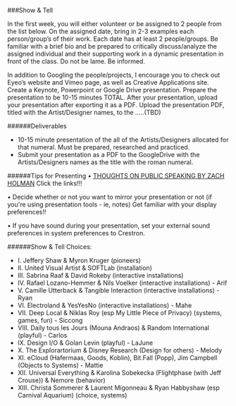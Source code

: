 ###Show & Tell

In the first week, you will either volunteer or be assigned to 2 people from the list below. On the assigned date, bring in 2-3 examples each person/group’s of their work. Each date has at least 2 people/groups. Be familiar with a brief bio and be prepared to critically discuss/analyze the assigned individual and their supporting work in a dynamic presentation in front of the class. Do not be lame. Be informed.

In addition to Googling the people/projects, I encourage you to check out Eyeo’s website and Vimeo page, as well as Creative Applications site. Create a Keynote, Powerpoint or Google Drive presentation. Prepare the presentation to be 10-15 minutes TOTAL. After your presentation, upload your presentation after exporting it as a PDF. Upload the presentation PDF, titled with the Artist/Designer names, to the .....(TBD)

######Deliverables
<ul>
<li>	10-15 minute presentation of the all of the Artists/Designers allocated for that numeral. Must be prepared, researched and practiced. </li>
<li>	Submit your presentation as a PDF to the GoogleDrive with the Artists/Designers names as the title with the roman numeral. </li>
</ul>

######Tips for Presenting
• [THOUGHTS ON PUBLIC SPEAKING BY ZACH HOLMAN](http://speaking.io/) Click the links!!!

• Decide whether or not you want to mirror your presentation or not (if you're using presentation tools - ie, notes)
Get familiar with your display preferences!!

• If you have sound during your presentation, set your external sound preferences in system preferences to Crestron.

######Show & Tell Choices: 
<ul>
<li>I.	Jeffery Shaw & Myron Kruger (pioneers)</li>
<li>II.	United Visual Artist & SOFTLab (installation)</li>
<li>III.	Sabrina Raaf & David Rokeby (interactive installations)</li>
<li>IV.	Rafael Lozano-Hemmer & Nils Voelker (interactive installations) - Arif </li>
<li>V.	Camille Utterback & Tangible Interaction (interactive installations) - Ryan</li>
<li>VI.	Electroland & YesYesNo (interactive installations) - Mahe </li>
<li> VII.	Deep Local & Niklas Roy (esp My Little Piece of Privacy) (systems, games, fun) - Siccong</li>
<li>VIII.	Daily tous les Jours (Mouna Andraos) & Random International (playful) - Carlos</li>
<li>IX.	Design I/O & Golan Levin (playful) - LaJune</li>
<li>X.	The Explorartorium & Disney Research (Design for others) - Melody</li>
<li>XI.	eCloud (Hafermaas, Goods, Koblin), Bit.Fall (Popp), Jim Campbell (Objects to Systems) - Mattie </li>
<li>XII.	Universal Everything & Karolina Sobekecka (Flightphase (with Jeff Crouse)) & Nemore (behavior) </li>
<li>XIII.	Christa Sommerer & Laurent Migonneau & Ryan Habbyshaw (esp Carnival Aquarium) (choice, systems)</li>
</ul>
